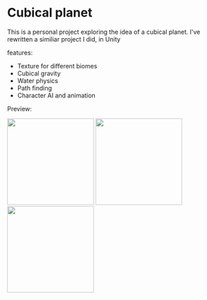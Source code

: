 # Cubical planet

This is a personal project exploring the idea of a cubical planet. I've rewritten a similiar project I did, in Unity

features:

- Texture for different biomes
- Cubical gravity
- Water physics
- Path finding
- Character AI and animation

Preview:

<img src="https://github.com/will3/Cubical-planet/blob/feature/voxel/preview1.jpg" width="200">
<img src="https://github.com/will3/Cubical-planet/blob/feature/voxel/preview2.jpg" width="200">
<img src="https://github.com/will3/Cubical-planet/blob/feature/voxel/preview3.jpg" width="200">
